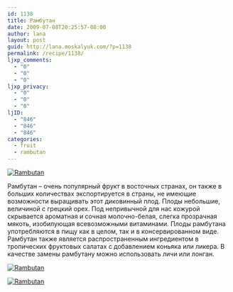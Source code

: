 ```yaml
---
id: 1138
title: Рамбутан
date: 2009-07-08T20:25:57-08:00
author: lana
layout: post
guid: http://lana.moskalyuk.com/?p=1138
permalink: /recipe/1138/
ljxp_comments:
  - "0"
  - "0"
  - "0"
ljxp_privacy:
  - "0"
  - "0"
  - "0"
ljID:
  - "846"
  - "846"
  - "846"
categories:
  - fruit
  - rambutan
---
```

<a class="flickr-image alignnone" title="Rambutan" href="http://www.flickr.com/photos/67405678@N00/3693291438/" target="_blank"><img src="http://farm4.static.flickr.com/3647/3693291438_658a18ddcc.jpg" alt="Rambutan" /></a>

Рамбутан &#8211; очень популярный фрукт в восточных странах, он также в больших количествах экспортируется в страны, не имеющие возможности выращивать этот диковинный плод. Плоды небольшие, величиной с грецкий орех. Под непривычной для нас кожурой скрывается ароматная и сочная молочно-белая, слегка прозрачная мякоть, изобилующая всевозможными витаминами. Плоды рамбутана употребляются в пищу как в целом, так и в консервированном виде.  Рамбутан также является распространенным ингредиентом в тропических фруктовых салатах с добавлением коньяка или ликера. В качестве замены рамбутану можно использовать личи или лонган.

<a class="flickr-image alignnone" title="Rambutan" href="http://www.flickr.com/photos/67405678@N00/3692489675/" target="_blank"><img src="http://farm3.static.flickr.com/2645/3692489675_2faabe1bc9.jpg" alt="Rambutan" /></a>

<a class="flickr-image alignnone" title="Rambutan" href="http://www.flickr.com/photos/67405678@N00/3693293624/" target="_blank"><img src="http://farm3.static.flickr.com/2574/3693293624_0ef21c792a.jpg" alt="Rambutan" /></a>